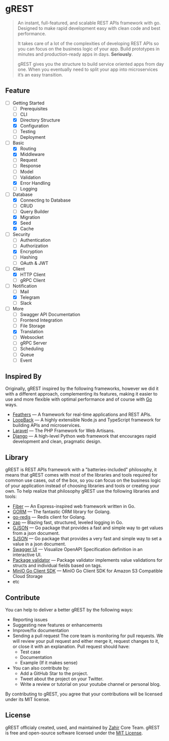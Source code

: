 # gREST

> An instant, full-featured, and scalable REST APIs framework with go. Designed to make rapid development easy with clean code and best performance.
> 
> It takes care of a lot of the complexities of developing REST APIs so you can focus on the business logic of your app. Build prototypes in minutes and production-ready apps in days. **Seriously**.
> 
> gREST gives you the structure to build service oriented apps from day one. When you eventually need to split your app into microservices it’s an easy transition.

## Feature

- [ ] Getting Started
  - [ ] Prerequisites
  - [ ] CLI
  - [x] Directory Structure
  - [x] Configuration
  - [ ] Testing
  - [ ] Deployment
- [ ] Basic
  - [x] Routing
  - [x] Middleware
  - [ ] Request
  - [ ] Response
  - [ ] Model
  - [ ] Validation
  - [x] Error Handling
  - [ ] Logging
- [ ] Database
  - [x] Connecting to Database
  - [ ] CRUD
  - [ ] Query Builder
  - [x] Migration
  - [x] Seed
  - [x] Cache
- [ ] Security
  - [ ] Authentication
  - [ ] Authorization
  - [x] Encryption
  - [ ] Hashing
  - [ ] OAuth & JWT
- [ ] Client
  - [x] HTTP Client
  - [ ] gRPC Client
- [ ] Notification
  - [ ] Mail
  - [x] Telegram
  - [ ] Slack
- [ ] More
  - [ ] Swagger API Documentation
  - [ ] Frontend Integration
  - [ ] File Storage
  - [x] Translation
  - [ ] Websocket
  - [ ] gRPC Server
  - [ ] Scheduling
  - [ ] Queue
  - [ ] Event

## Inspired By

Originally, gREST inspired by the following frameworks, however we did it with a different approach, complementing its features, making it easier to use and more flexible with optimal performance and of course with [Go](https://go.dev) ways.

- [Feathers](https://feathersjs.com) — A framework for real-time applications and REST APIs.
- [LoopBack](https://loopback.io) — A highly extensible Node.js and TypeScript framework for building APIs and microservices.
- [Laravel](https://laravel.com) — The PHP Framework for Web Artisans.
- [Django](https://www.djangoproject.com) — A high-level Python web framework that encourages rapid development and clean, pragmatic design.

## Library

gREST is REST APIs framework with a "batteries-included" philosophy, it means that gREST comes with most of the libraries and tools required for common use cases, out of the box, so you can focus on the business logic of your application instead of choosing libraries and tools or creating your own. To help realize that philosophy gREST use the following libraries and tools:

- [Fiber](https://gofiber.io) — An Express-inspired web framework written in Go.
- [GORM](https://gorm.io) — The fantastic ORM library for Golang.
- [go-redis](https://redis.uptrace.dev) — Redis client for Golang.
- [zap](https://github.com/uber-go/zap) — Blazing fast, structured, leveled logging in Go.
- [GJSON](https://github.com/tidwall/gjson) — Go package that provides a fast and simple way to get values from a json document.
- [SJSON](https://github.com/tidwall/sjson) — Go package that provides a very fast and simple way to set a value in a json document.
- [Swagger UI](https://github.com/swagger-api/swagger-ui) — Visualize OpenAPI Specification definition in an interactive UI.
- [Package validator](https://github.com/go-playground/validator) — Package validator implements value validations for structs and individual fields based on tags.
- [MinIO Go Client SDK](https://github.com/minio/minio-go) — MinIO Go Client SDK for Amazon S3 Compatible Cloud Storage
- etc

## Contribute

You can help to deliver a better gREST by the following ways:

- Reporting issues
- Suggesting new features or enhancements
- Improve/fix documentation
- Sending a pull request
  The core team is monitoring for pull requests. We will review your pull request and either merge it, request changes to it, or close it with an explanation.
  Pull request should have:
  - Test case
  - Documentation
  - Example (If it makes sense)
- You can also contribute by:
  - Add a GitHub Star to the project.
  - Tweet about the project on your Twitter.
  - Write a review or tutorial on your youtube channel or personal blog.

By contributing to gREST, you agree that your contributions will be licensed under its MIT license.

## License

gREST officialy created, used, and maintained by [Zahir](https://zahiraccounting.com) Core Team. gREST is free and open-source software licensed under the [MIT License](https://github.com/zahir-core/grest/blob/main/LICENSE).